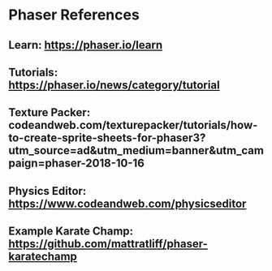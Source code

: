 # Phaser References

## Learn: https://phaser.io/learn
## Tutorials: https://phaser.io/news/category/tutorial
## Texture Packer: codeandweb.com/texturepacker/tutorials/how-to-create-sprite-sheets-for-phaser3?utm_source=ad&utm_medium=banner&utm_campaign=phaser-2018-10-16
## Physics Editor: https://www.codeandweb.com/physicseditor
## Example Karate Champ: https://github.com/mattratliff/phaser-karatechamp


